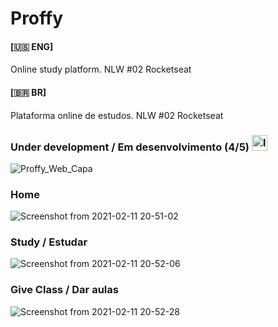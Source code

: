 # Proffy 

#### [🇺🇸 ENG]
Online study platform. NLW #02 Rocketseat

#### [🇧🇷 BR]
Plataforma online de estudos. NLW #02 Rocketseat

### Under development / Em desenvolvimento (4/5) <img src="https://www.flaticon.com/svg/vstatic/svg/1665/1665733.svg?token=exp=1612956238~hmac=958ac9ccf3d7895f6c771d2f493fffa8" alt="loading" width="25" height="25" style="margin-right: 20"/>

![Proffy_Web_Capa](https://user-images.githubusercontent.com/54003876/107502115-07bc6700-6b77-11eb-8e13-58c757a4ec94.png)

### Home
![Screenshot from 2021-02-11 20-51-02](https://user-images.githubusercontent.com/54003876/107714280-bf529580-6cab-11eb-919c-0fe859c3818d.png)

### Study / Estudar
![Screenshot from 2021-02-11 20-52-06](https://user-images.githubusercontent.com/54003876/107714372-edd07080-6cab-11eb-8805-b702b313cc6d.png)

### Give Class / Dar aulas
![Screenshot from 2021-02-11 20-52-28](https://user-images.githubusercontent.com/54003876/107714430-06d92180-6cac-11eb-8184-18edc25c379a.png)


